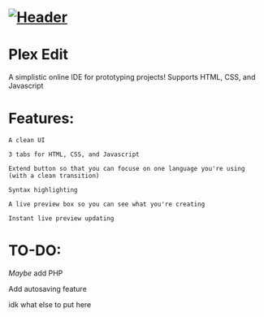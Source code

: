 # [![Header](https://i.ibb.co/hYxbVpg/logo192.png)](http://plex-edit.herokuapp.com/)

# Plex Edit


A simplistic online IDE for prototyping projects! Supports HTML, CSS, and Javascript


# Features:
`A clean UI`


`3 tabs for HTML, CSS, and Javascript`


`Extend button so that you can focuse on one language you're using (with a clean transition)`


`Syntax highlighting`


`A live preview box so you can see what you're creating`


`Instant live preview updating`


# TO-DO:
*Maybe* add PHP

Add autosaving feature


idk what else to put here
